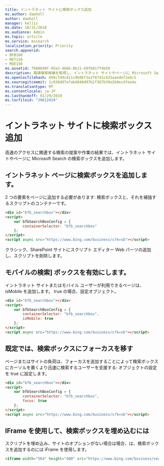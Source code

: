 ```yaml
---
title: イントラネット サイトに検索ボックス追加
ms.author: dawholl
author: dawholl
manager: kellis
ms.date: 10/31/2018
ms.audience: Admin
ms.topic: article
ms.service: mssearch
localization_priority: Priority
search.appverid:
- BFB160
- MET150
- MOE150
ms.assetid: f980b90f-95e2-4b66-8b21-69f601ff4b50
description: 関連検索候補を取得し、イントラネット サイトやページに Microsoft Search の検索ボックスを追加することによってより高速な作業の結果を検索します。
ms.openlocfilehash: 699cfd9c411c9b86f3a2f8742c425aaedef1ebc5
ms.sourcegitcommit: 1c038d87efab4840d97b1f367b39e2b9ecdfee4a
ms.translationtype: MT
ms.contentlocale: ja-JP
ms.lasthandoff: 01/29/2019
ms.locfileid: "29612419"
---
```

# <a name="add-a-search-box-to-your-intranet-site"></a>イントラネット サイトに検索ボックス追加

高速のアクセスに関連する検索の提案や作業の結果では、イントラネット サイトやページに Microsoft Search の検索ボックスを追加します。
  
## <a name="add-a-search-box-to-an-intranet-page"></a>イントラネット ページに検索ボックスを追加します。

2 つの要素をページに追加する必要があります: 検索ボックスと、それを補強するスクリプトのコンテナーです。
  
```html
<div id="bfb_searchbox"></div>
<script>
    var bfbSearchBoxConfig = {
        containerSelector: "bfb_searchbox"
    };
</script>
<script async src="https://www.bing.com/business/s?k=sb"></script>
```

クラシック、SharePoint サイトにスクリプト エディター Web パーツの追加し、スクリプトを削除します。
  
## <a name="enable-the-search-box-for-mobile"></a>モバイルの検索] ボックスを有効にします。

イントラネット サイトまたはモバイル ユーザーが利用できるページは、isMobile を追加します。 true の場合、設定オブジェクト。
  
```html
<div id="bfb_searchbox"></div>
<script>
    var bfbSearchBoxConfig = {
        containerSelector: "bfb_searchbox", 
        isMobile: true
    };
</script>
<script async src="https://www.bing.com/business/s?k=sb"></script>
```

## <a name="put-focus-on-the-search-box-by-default"></a>既定では、検索ボックスにフォーカスを移す

ページまたはサイトの負荷は、フォーカスを追加することによって検索ボックスにカーソルを置くより迅速に検索するユーザーを支援する: オブジェクトの設定を true に設定します。
  
```html
<div id="bfb_searchbox"></div>
<script>
    var bfbSearchBoxConfig = {
        containerSelector: "bfb_searchbox",
        focus: true
    };
</script>
<script async src="https://www.bing.com/business/s?k=sb"></script>
```

## <a name="use-an-iframe-to-embed-a-search-box"></a>IFrame を使用して、検索ボックスを埋め込むには

スクリプトを埋め込み、サイトのオプションがない場合は場合、は、検索ボックスを追加するのには iFrame を使用します。
  
```html
<iframe width="564" height="400" src="https://www.bing.com/business/searchbox"></iframe>
```
